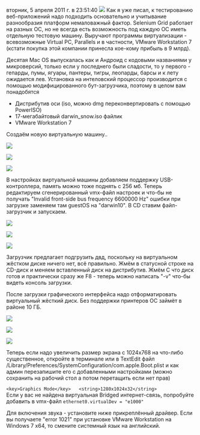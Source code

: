 вторник, 5 апреля 2011 г. в 23:51:40
![](img/Pasted%20image%2020241020175620.png)
Как я уже писал, к тестированию веб-приложений надо подходить основательно и учитывание разнообразия платформ немаловажный фактор. Selenium Grid работает на разных ОС, но не всегда есть возможность под каждую ОС иметь отдельную тестовую машину. Выручают программы виртуализации - всевозможные Virtual PC, Parallels и в частности, VMware Workstation 7 (кстати покупка этой компании принесла кое-кому прибыль в 9 млрд).

Десятая Mac OS выпускалась как и Андроид с кодовыми названиями у микроверсий, только если у последнего были сладости, то у первого - гепарды, пумы, ягуары, пантеры, тигры, леопарды, барсы и к лету ожидается лев. Установка на интеловский процессор производится с помощью модифицированного бут-загрузчика, поэтому в целом вам понадобятся  

- Дистрибутив оси (iso, можно dmg переконвертировать с помощью PowerISO)
- 17-мегабайтовый darwin_snow.iso файлик
- VMware Workstation 7  
    

Создаём новую виртуальную машину..

![](img/Pasted%20image%2020241020175632.png)

![](img/Pasted%20image%2020241020175638.png)

![](img/Pasted%20image%2020241020175643.png)

В настройках виртуальной машины добавляем поддержку USB-контроллера, память можно тоже поднять с 256 мб. Теперь редактируем сгенерированный vmx-файл настроек и что-бы не получать "Invalid front-side bus frequency 6600000 Hz" ошибки при загрузке заменяем там guestOS на "darwin10". В CD ставим файл-загрузчик и запускаем.

![](img/Pasted%20image%2020241020175657.png)

![](img/Pasted%20image%2020241020175707.png)

![](img/Pasted%20image%2020241020175712.png)

Загрузчик предлагает подгрузить двд, поскольку на виртуальном жёстком диске ничего нет, всё правильно. Жмём в статусной строке на CD-диск и меняем вставленный диск на дистрибутив. Жмём C что диск готов и практически сразу же F8 - теперь можно написать "-v" что-бы видеть консоль загрузки.

После загрузки графического интерфейса надо отформатировать виртуальный жёсткий диск. Без поддержки принтеров ОС займёт в районе 10 ГБ.

![](img/Pasted%20image%2020241020175723.png)

![](img/Pasted%20image%2020241020175727.png)

![](img/Pasted%20image%2020241020175732.png)

Теперь если надо увеличить размер экрана с 1024x768 на что-либо существенное, откройте в терминале или в TextEdit файл /Library/Preferences/SystemConfiguration/com.apple.Boot.plist и как админ перезапишите его с добавленными настройками (можно сохранить на рабочий стол а потом перетащить если нет прав)  
  
`<key>Graphics Mode</key>   <string>1280x1024x32</string>`  
Если у вас не найдена виртуальная Bridged интернет-связь, попробуйте добавить в vmx-файл `ethernet0.virtualDev = "e1000"`

Для включения звука - установите ниже прикреплённый драйвер. Если вы получаете "error 1021" при установке VMware Workstation на Windows 7 x64, то смените системный язык на английский.

